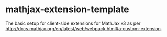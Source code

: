 # mathjax-extension-template

The basic setup for client-side extensions for MathJax v3 as per http://docs.mathjax.org/en/latest/web/webpack.html#a-custom-extension.
